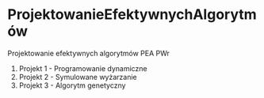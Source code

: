 # ProjektowanieEfektywnychAlgorytmów
Projektowanie efektywnych algorytmów PEA PWr
1. Projekt 1 - Programowanie dynamiczne  
2. Projekt 2 - Symulowane wyżarzanie  
3. Projekt 3 - Algorytm genetyczny
